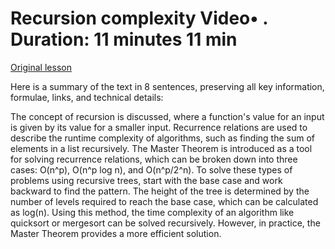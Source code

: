 # Recursion complexity Video• . Duration: 11 minutes 11 min

[Original lesson](https://www.coursera.org/learn/uol-fundamentals-of-computer-science/lecture/WW2OU/recursion-complexity)

Here is a summary of the text in 8 sentences, preserving all key information, formulae, links, and technical details:

The concept of recursion is discussed, where a function's value for an input is given by its value for a smaller input. Recurrence relations are used to describe the runtime complexity of algorithms, such as finding the sum of elements in a list recursively. The Master Theorem is introduced as a tool for solving recurrence relations, which can be broken down into three cases: O(n^p), O(n^p log n), and O(n^p/2^n). To solve these types of problems using recursive trees, start with the base case and work backward to find the pattern. The height of the tree is determined by the number of levels required to reach the base case, which can be calculated as log(n). Using this method, the time complexity of an algorithm like quicksort or mergesort can be solved recursively. However, in practice, the Master Theorem provides a more efficient solution.

